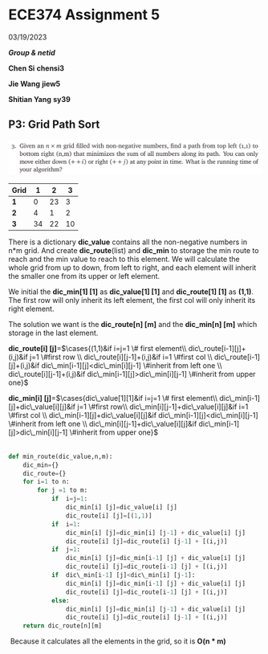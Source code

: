 # ECE374 Assignment 5

03/19/2023

***Group & netid***

**Chen Si**  	**chensi3**

**Jie Wang** 		**jiew5**

**Shitian Yang** 	**sy39**

## P3: Grid Path Sort

![image-20230318201917474](ECE374_Assignment_5_P3.assets/image-20230318201917474.png)

| Grid  | 1    | 2    | 3    |
| ----- | ---- | ---- | ---- |
| **1** | 0    | 23   | 3    |
| **2** | 4    | 1    | 2    |
| **3** | 34   | 22   | 10   |

There is a dictionary **dic_value** contains all the non-negative numbers in n*m grid. And create **dic_route**(list) and **dic_min** to storage the min route to reach and the min value to reach to this element. We will calculate the whole grid from up to down, from left to right, and each element will inherit the smaller one from its upper or left element. 

We initial the **dic_min[1] [1]** as **dic_value[1] [1]** and **dic_route[1] [1]** as **(1,1)**. The first row will only inherit its left element, the first col will only inherit its right element. 

The solution we want is the **dic_route[n] [m]** and the **dic_min[n] [m]** which storage in the last element.

**dic_route[i] [j]**=$\cases{(1,1)&if i=j=1 \# first element\\ dic\_route[i-1][j]+(i,j)&if j=1 \#first row \\ dic\_route[i][j-1]+(i,j)&if i=1 \#first col \\  dic\_route[i-1][j]+(i,j)&if dic\_min[i-1][j]<dic\_min[i][j-1] \#inherit from left one \\  dic\_route[i][j-1]+(i,j)&if dic\_min[i-1][j]>dic\_min[i][j-1] \#inherit from upper one}$ 

**dic_min[i] [j]**=$\cases{dic\_value[1][1]&if i=j=1 \# first element\\ dic\_min[i-1][j]+dic\_value[i][j]&if j=1 \#first row\\ dic\_min[i][j-1]+dic\_value[i][j]&if i=1 \#first col \\  dic\_min[i-1][j]+dic\_value[i][j]&if dic\_min[i-1][j]<dic\_min[i][j-1] \#inherit from left one \\  dic\_min[i][j-1]+dic\_value[i][j]&if dic\_min[i-1][j]>dic\_min[i][j-1] \#inherit from upper one}$ 

```python

def min_route(dic_value,n,m):
	dic_min={}
	dic_route={}
	for i=1 to n:
		for j =1 to m:
			if  i=j=1:
				dic_min[i] [j]=dic_value[i] [j]
				dic_route[i] [j]=[(1,1)]
			if  i=1:
				dic_min[i] [j]=dic_min[i] [j-1] + dic_value[i] [j]
				dic_route[i] [j]=dic_route[i] [j-1] + [(i,j)]	
			if  j=1:
				dic_min[i] [j]=dic_min[i-1] [j] + dic_value[i] [j]
				dic_route[i] [j]=dic_route[i-1] [j] + [(i,j)]	
			if  dic\_min[i-1] [j]<dic\_min[i] [j-1]:
				dic_min[i] [j]=dic_min[i-1] [j] + dic_value[i] [j]
				dic_route[i] [j]=dic_route[i-1] [j] + [(i,j)]	
			else:
				dic_min[i] [j]=dic_min[i] [j-1] + dic_value[i] [j]
				dic_route[i] [j]=dic_route[i] [j-1] + [(i,j)]	
	return dic_route[n][m]
```



​	Because it calculates all the elements in the grid, so it is **O(n * m)**

